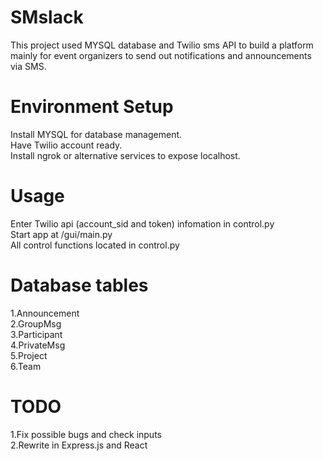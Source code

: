# SMslack
This project used MYSQL database and Twilio sms API to build a platform mainly for event organizers to send out notifications and announcements via SMS.

# Environment Setup
Install MYSQL for database management.<br />
Have Twilio account ready.<br />
Install ngrok or alternative services to expose localhost.<br />

# Usage
Enter Twilio api (account_sid and token) infomation in control.py<br />
Start app at /gui/main.py<br />
All control functions located in control.py<br />

# Database tables
1.Announcement<br />
2.GroupMsg<br />
3.Participant<br />
4.PrivateMsg<br />
5.Project<br />
6.Team<br />

# TODO
1.Fix possible bugs and check inputs<br />
2.Rewrite in Express.js and React<br />
